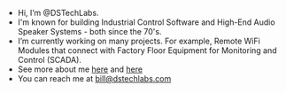 - Hi, I’m @DSTechLabs.
- I'm known for building Industrial Control Software and High-End Audio Speaker Systems - both since the 70's.
- I’m currently working on many projects. For example, Remote WiFi Modules that connect with Factory Floor Equipment for Monitoring and Control (SCADA).
- See more about me [here](https://dstechlabs.com/portfolio/) and [here](https://dstechlabs.com/About/)
- You can reach me at bill@dstechlabs.com
